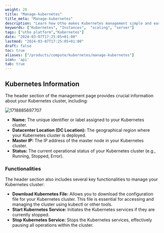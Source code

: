 ```yaml
---
weight: 20
title: "Manage-kubernetes"
title_meta: "Manage-kubernetes"
description: "Learn how Utho makes Kubernetes management simple and easy so you easily anticipate your kubernetes infrastructure costs"
keywords: ["Kubernetes", "Instances",  "scaling", "server"]
tags: ["utho platform","Kubernetes"]
date: "2024-03-07T17:25:05+01:00"
lastmod: "2024-03-07T17:25:05+01:00"
draft: false
toc: true
aliases: ["/products/compute/kubernetes/manage-kubernetes"]
icon: 'api'
tab: true
---
```

## Kubernetes Information

The header section of the management page provides crucial information about your Kubernetes cluster, including:

![1718885697707](image/_index/1718885697707.png)

* **Name:** The unique identifier or label assigned to your Kubernetes cluster.
* **Datacenter Location (DC Location):** The geographical region where your Kubernetes cluster is deployed.
* **Master IP:** The IP address of the master node in your Kubernetes cluster.
* **Status:** The current operational status of your Kubernetes cluster (e.g., Running, Stopped, Error).

### Functionalities

The header section also includes several key functionalities to manage your Kubernetes cluster:

* **Download Kubernetes File:** Allows you to download the configuration file for your Kubernetes cluster. This file is essential for accessing and managing the cluster using kubectl or other tools.
* **Start Kubernetes Service:** Initiates the Kubernetes services if they are currently stopped.
* **Stop Kubernetes Service:** Stops the Kubernetes services, effectively pausing all operations within the cluster.
